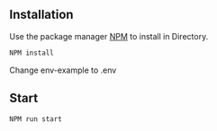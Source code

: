 ## Installation

Use the package manager [NPM](https://www.npmjs.com/) to install in Directory.

```bash
NPM install
```

Change env-example to .env

## Start

```bash
NPM run start
```
